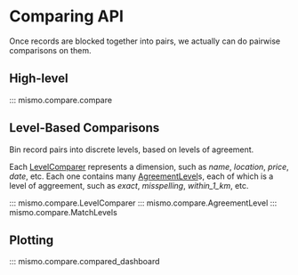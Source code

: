 # Comparing API

Once records are blocked together into pairs, we actually can do pairwise
comparisons on them.

## High-level

::: mismo.compare.compare

## Level-Based Comparisons

Bin record pairs into discrete levels, based on levels of agreement.

Each [LevelComparer](#mismo.compare.LevelComparer) represents a dimension,
such as *name*, *location*, *price*, *date*, etc.
Each one contains many [AgreementLevel](#mismo.compare.AgreementLevel)s,
each of which is a level of aggreement,
such as *exact*, *misspelling*, *within_1_km*, etc.

::: mismo.compare.LevelComparer
::: mismo.compare.AgreementLevel
::: mismo.compare.MatchLevels

## Plotting

::: mismo.compare.compared_dashboard


